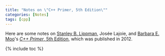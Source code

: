 ```yaml
---
title: "Notes on \"C++ Primer, 5th Edition\""
categories: [Notes]
tags: [cpp]
---
```


Here are some notes on [Stanley B. Lippman](https://en.wikipedia.org/wiki/Stanley_B._Lippman), Josée Lajoie, and [Barbara E. Moo](https://en.wikipedia.org/wiki/Barbara_E._Moo)'s [*C++ Primer*, 5th Edition](https://www.amazon.com/Primer-5th-Stanley-B-Lippman/dp/0321714113), which was published in 2012.

{% include toc %}
